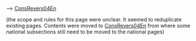 \--\> [ConsRevers04En](ConsRevers04En "wikilink")

(the scope and rules for this page were unclear. It seemed to
reduplicate existing pages. Contents were moved to
[ConsRevers04En](ConsRevers04En "wikilink") from where some national
subsections still need to be moved to the national pages)
